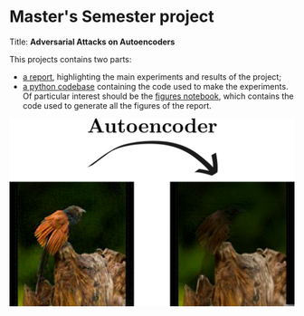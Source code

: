# Master's Semester project

Title: **Adversarial Attacks on Autoencoders**

This projects contains two parts:
- [a report](./tex/out/main.pdf),
  highlighting the main experiments and results of the project;
- [a python codebase](./code) containing the code used to make the experiments.
Of particular interest should be the [figures notebook](./code/figures.ipynb),
which contains the code used to generate all the figures of the report.


![](./images/bird-no-bird.png)